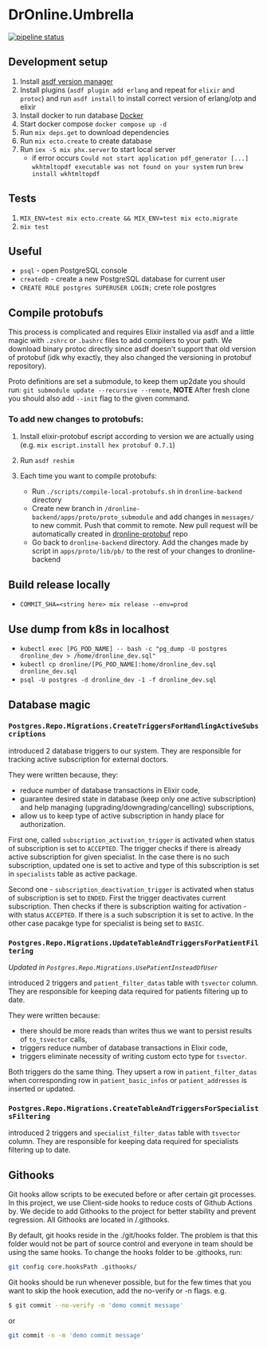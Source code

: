 # DrOnline.Umbrella

[![pipeline status](https://git.appunite.com/dronline/dronline-backend/badges/master/pipeline.svg)](https://git.appunite.com/dronline/dronline-backend/commits/master)

## Development setup

1. Install [asdf version manager](https://github.com/asdf-vm/asdf)
2. Install plugins (`asdf plugin add erlang` and repeat for `elixir` and `protoc`) and run `asdf install` to install correct version of erlang/otp and elixir
3. Install docker to run database [Docker](https://www.docker.com/products/docker-desktop/)
4. Start docker compose `docker compose up -d`
5. Run `mix deps.get` to download dependencies
6. Run `mix ecto.create` to create database
7. Run `iex -S mix phx.server` to start local server
    - if error occurs `Could not start application pdf_generator [...] wkhtmltopdf executable was not found on your system` run `brew install wkhtmltopdf`

## Tests

1. `MIX_ENV=test mix ecto.create && MIX_ENV=test mix ecto.migrate`
2. `mix test`

## Useful

- `psql` - open PostgreSQL console
- `createdb` - create a new PostgreSQL database for current user
- `CREATE ROLE postgres SUPERUSER LOGIN;` crete role postgres

## Compile protobufs

This process is complicated and requires Elixir installed via asdf and a little magic with `.zshrc` or `.bashrc` files to add compilers to your path.
We download binary protoc directly since asdf doesn't support that old version of protobuf (idk why exactly, they also changed the versioning in protobuf repository).

Proto definitions are set a submodule, to keep them up2date you should run: `git submodule update --recursive --remote`, **NOTE** After fresh clone you should also add `--init` flag to the given command.

### To add new changes to protobufs:

1. Install elixir-protobuf escript according to version we are actually using (e.g. `mix escript.install hex protobuf 0.7.1`)
2. Run `asdf reshim`
3. Each time you want to compile protobufs:

    - Run `./scripts/compile-local-protobufs.sh` in `dronline-backend` directory
    - Create new branch in `/dronline-backend/apps/proto/proto_submodule` and add changes in `messages/` to new commit. Push that commit to remote. New pull request will be automatically created in [dronline-protobuf](https://github.com/Dronline-Inc/dronline-protobuf) repo
    - Go back to `dronline-backend` directory. Add the changes made by script in `apps/proto/lib/pb/` to the rest of your changes to dronline-backend 

## Build release locally

- `COMMIT_SHA=<string here> mix release --env=prod`

## Use dump from k8s in localhost

- `kubectl exec [PG_POD_NAME] -- bash -c "pg_dump -U postgres dronline_dev > /home/dronline_dev.sql"`
- `kubectl cp dronline/[PG_POD_NAME]:home/dronline_dev.sql dronline_dev.sql`
- `psql -U postgres -d dronline_dev -1 -f dronline_dev.sql`

## Database magic

### `Postgres.Repo.Migrations.CreateTriggersForHandlingActiveSubscriptions`

introduced 2 database triggers to our system. They are responsible for tracking active subscription for external doctors.

They were written because, they:

- reduce number of database transactions in Elixir code,
- guarantee desired state in database (keep only one active subscription) and help managing (upgrading/downgrading/cancelling) subscriptions,
- allow us to keep type of active subscription in handy place for authorization.

First one, called `subscription_activation_trigger` is activated when status of subscription is set to `ACCEPTED`. The trigger checks if there is already active subscription for given specialist. In the case there is no such subscription, updated one is set to active and type of this subscription is set in `specialists` table as active package.

Second one - `subscription_deactivation_trigger` is activated when status of subscription is set to `ENDED`. First the trigger deactivates current subscription. Then checks if there is subscription waiting for activation - with status `ACCEPTED`. If there is a such subscription it is set to active. In the other case pacakge type for specialist is being set to `BASIC`.

### `Postgres.Repo.Migrations.UpdateTableAndTriggersForPatientFiltering`

_Updated in `Postgres.Repo.Migrations.UsePatientInsteadOfUser`_

introduced 2 triggers and `patient_filter_datas` table with `tsvector` column. They are responsible for keeping data required for patients filtering up to date.

They were written because:

- there should be more reads than writes thus we want to persist results of `to_tsvector` calls,
- triggers reduce number of database transactions in Elixir code,
- triggers eliminate necessity of writing custom ecto type for `tsvector`.

Both triggers do the same thing. They upsert a row in `patient_filter_datas` when corresponding row in `patient_basic_infos` or `patient_addresses` is inserted or updated.

### `Postgres.Repo.Migrations.CreateTableAndTriggersForSpecialistsFiltering`

introduced 2 triggers and `specialist_filter_datas` table with `tsvector` column. They are responsible for keeping data required for specialists filtering up to date.

## Githooks

Git hooks allow scripts to be executed before or after certain git processes. In this project, we
use Client-side hooks to reduce costs of Github Actions by. We decide
to add Githooks to the project for better stability and prevent regression. All Githooks are located
in /.githooks.

By default, git hooks reside in the ./git/hooks folder. The problem is that this folder would not be
part of source control and everyone in team should be using the same hooks. To change the hooks
folder to be .githooks, run:

```sh
git config core.hooksPath .githooks/
```

Git hooks should be run whenever possible, but for the few times that you want to skip the hook
execution, add the no-verify or -n flags. e.g.

```sh
$ git commit --no-verify -m 'demo commit message'
```

or

```sh
git commit -n -m 'demo commit message'
```
